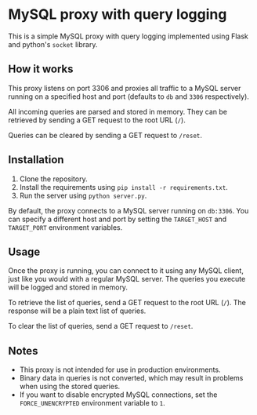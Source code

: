 # MySQL proxy with query logging

This is a simple MySQL proxy with query logging implemented using Flask and python's `socket` library.

## How it works
This proxy listens on port 3306 and proxies all traffic to a MySQL server running on a specified host and port (defaults to `db` and `3306` respectively).

All incoming queries are parsed and stored in memory. They can be retrieved by sending a GET request to the root URL (`/`).

Queries can be cleared by sending a GET request to `/reset`.

## Installation
1. Clone the repository.
2. Install the requirements using `pip install -r requirements.txt`.
3. Run the server using `python server.py`.

By default, the proxy connects to a MySQL server running on `db:3306`. You can specify a different host and port by setting the `TARGET_HOST` and `TARGET_PORT` environment variables.

## Usage
Once the proxy is running, you can connect to it using any MySQL client, just like you would with a regular MySQL server. The queries you execute will be logged and stored in memory.

To retrieve the list of queries, send a GET request to the root URL (`/`). The response will be a plain text list of queries.

To clear the list of queries, send a GET request to `/reset`.

## Notes
- This proxy is not intended for use in production environments.
- Binary data in queries is not converted, which may result in problems when using the stored queries.
- If you want to disable encrypted MySQL connections, set the `FORCE_UNENCRYPTED` environment variable to `1`.
